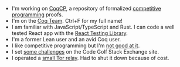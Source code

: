 - I'm working on [CoqCP](https://github.com/huynhtrankhanh/CoqCP), a repository of formalized [competitive programming](https://en.wikipedia.org/wiki/Competitive_programming) proofs.
- I'm on the [Coq Team](https://coq.inria.fr/coq-team.html). Ctrl+F for my full name!
- I am familiar with JavaScript/TypeScript and Rust. I can code a well tested React app with the [React Testing Library](https://testing-library.com/react).
- I'm a former Lean user and an avid Coq user.
- I like competitive programming but I'm [not good at it](https://codeforces.com/profile/huynhtrankhanh).
- I set [some challenges](https://codegolf.stackexchange.com/users/103581/hu%e1%bb%b3nh-tr%e1%ba%a7n-khanh) on the Code Golf Stack Exchange site.
- I operated a [small Tor relay](https://metrics.torproject.org/rs.html#details/35AD2E229704BE679FDB97B36A59E11F06EBF4B8). Had to shut it down because of cost.
